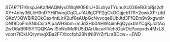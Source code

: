 $START$17r6rspJeKz/MAQMyx0WqW096lU+5LdryaTYunuXc036eRGIpRjs2dfXY+4nby36LhH9nI7YHil1wngGqCL+fAUlgCPP2gCkOCqjeb17R+2owkXPrzddGKzV3QWBiR2OkOax4ntLirK2uf6eAUpGcNvvcqe8UbJtd3FfQEm9v9xgwxIrDNf8DoFmANbCsrxAlpaWHSbm+mJd3Hb0AHW4iimFgQyoxbVYCgKjJcItAq2wO6aB9R5YTQQKAwIlSnNsiMdRU5tDArUkcarIlVehtOaVDcPanpxdx4MxL8vcorr7tDkUQrymvqXBa2FFXtccfph26NtNI9YrZrfLraBDcw==$END$